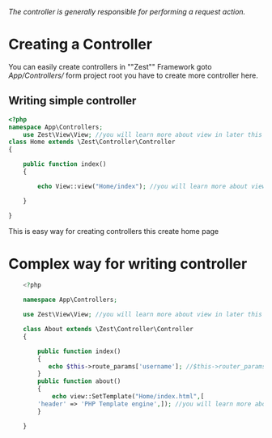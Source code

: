_The controller is generally responsible for performing a request action._
# Creating a Controller
You can easily create controllers in ""Zest"" Framework goto _App/Controllers/_ form project root you have to create more controller here.
## Writing simple controller

```php
<?php
namespace App\Controllers;
	use Zest\View\View; //you will learn more about view in later this is for accessing view
class Home extends \Zest\Controller\Controller
{

	public function index()
	{

		echo View::view("Home/index"); //you will learn more about view in later this is for accessing view

	}

}
```

This is easy way for creating controllers this create home page

# Complex way for writing controller

```PHP
	<?php

	namespace App\Controllers;

	use Zest\View\View; //you will learn more about view in later this is for accessing view

	class About extends \Zest\Controller\Controller
	{

	    public function index()
	    {
	       echo $this->route_params['username']; //$this->router_params use for accessing paramter begin passed for more information see https://github.com/Softhub99/Zest/wiki/Routing#router-with-complex-parameter
	    }
	    public function about()
	    {
	        echo view::SetTemplate("Home/index.html",[
	    'header' => 'PHP Template engine',]); //you will learn more about view/template engine in later this is for accessing view
	    }

	}
```
